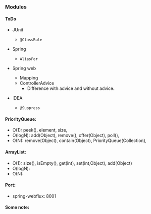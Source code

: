 ### Modules

#### ToDo
- JUnit
  - ``@ClassRule``
- Spring
  - ``AliasFor``
- Spring web
  - Mapping
  - ControllerAdvice
    - Difference with advice and without advice.

- IDEA
  - ``@Suppress``

#### PriorityQueue:
-  O(1): peek(), element, size,
-  O(logN): add(Object), remove(), offer(Object), poll(),
-  O(N): remove(Object), contain(Object), PriorityQueue(Collection),

#### ArrayList:
- O(1): size(), isEmpty(), get(int), set(int,Object), add(Object)
- O(logN):
- O(N):

#### Port:
- spring-webflux: 8001


#### Some note:
